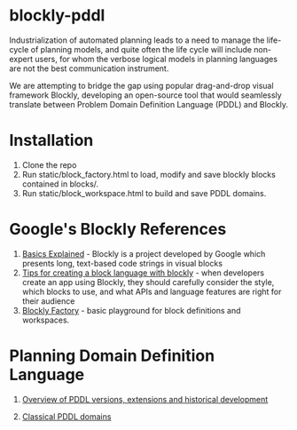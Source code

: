 # blockly-pddl

Industrialization of automated planning leads to a need to manage the life-cycle of planning models, and quite often the
life cycle will include non-expert users, for whom the verbose logical models in planning languages are not the best
communication instrument.

We are attempting to bridge the gap using popular drag-and-drop visual framework Blockly, developing an open-source
tool that would seamlessly translate between Problem Domain Definition Language (PDDL) and Blockly.

# Installation
1. Clone the repo
2. Run static/block_factory.html to load, modify and save blockly blocks contained in blocks/.
3. Run static/block_workspace.html to build and save PDDL domains.

# Google's Blockly References

1. [Basics Explained](https://www.ionos.com/digitalguide/websites/web-development/blockly-basics-explained/) - Blockly is a project developed by Google which presents long, text-based code strings in visual blocks
2. [Tips for creating a block language with blockly](https://ieeexplore.ieee.org/document/8120404) - when developers create an app using Blockly, they should carefully consider the style, which blocks to use, and what APIs and language features are right for their audience
3. [Blockly Factory](https://blockly-demo.appspot.com/static/demos/blockfactory/index.html) - basic playground for block definitions and workspaces.

# Planning Domain Definition Language

1. [Overview of PDDL versions, extensions and historical development](https://en.wikipedia.org/wiki/Planning_Domain_Definition_Language)

2. [Classical PDDL domains](https://github.com/AI-Planning/pddl-generators)  